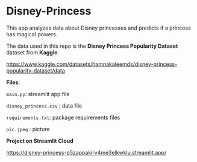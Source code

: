 # Disney-Princess
 This app analyzes data about Disney princesses and predicts if a princess has magical powers.

The data used in this repo is the __Disney Princess Popularity Dataset__ dataset from __Kaggle__.

https://www.kaggle.com/datasets/hamnakaleemds/disney-princess-popularity-dataset/data

__Files__:

`main.py`: streamlit app file

`disney_princess.csv` : data file 

`requirements.txt`: package requirements files

`pic.jpeg` : picture

__Project on Streamlit Cloud__

https://disney-princess-p5zappakirv4me3elkwklu.streamlit.app/
